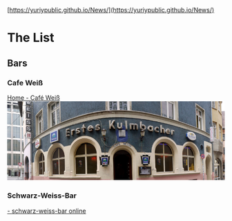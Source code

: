 [https://yuriypublic.github.io/News/](https://yuriypublic.github.io/News/)

# The List

## Bars

### Cafe Weiß
[Home - Café Weiß](https://www.cafe-weiss.de/home/)
![](img.jpg)
  
 ### Schwarz-Weiss-Bar
 
 
 [- schwarz-weiss-bar online](https://www.schwarz-weiss-bar.de/de)
  
